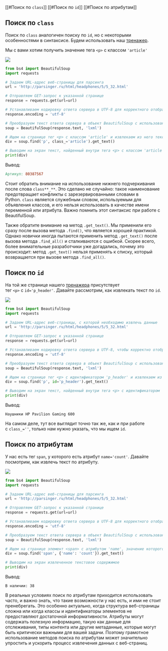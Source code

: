 
[[#Поиск по `class`]]
[[#Поиск по `id`]]
[[#Поиск по атрибутам]]



## Поиск по `class`

Поиск по `class` аналогичен поиску по `id`, но с некоторыми особенностями в синтаксисе.
Будем использовать наш [тренажер](http://parsinger.ru/html/headphones/5/5_32.html).

Мы с вами хотим получить значение тега `<p>` с классом `'article'`

![](https://ucarecdn.com/1951b647-12f5-45d9-9d0b-56444e8c9e1f/)

```python
from bs4 import BeautifulSoup
import requests

# Задаем URL-адрес веб-страницы для парсинга
url = 'http://parsinger.ru/html/headphones/5/5_32.html'

# Отправляем GET-запрос к указанной странице
response = requests.get(url=url)

# Устанавливаем кодировку ответа сервера в UTF-8 для корректного отображения текста на кириллице
response.encoding = 'utf-8'

# Преобразуем текст ответа сервера в объект BeautifulSoup с использованием парсера 'lxml'
soup = BeautifulSoup(response.text, 'lxml')

# Ищем на странице тег <p> с классом 'article' и извлекаем из него текстовое содержимое
div = soup.find('p', class_='article').get_text()

# Выводим на экран текст, найденный внутри тега <p> с классом 'article'
print(div)
```

Вывод:

```makefile
Артикул: 80387567
```

Стоит обратить внимание на использование нижнего подчеркивания после слова `class**_**`. Это сделано не случайно: такое наименование предотвращает конфликты с зарезервированными словами в Python. `class` является служебным словом, используемым для объявления классов, и его нельзя использовать в качестве имени переменной или атрибута. Важно помнить этот синтаксис при работе с BeautifulSoup.

Также обратите внимание на метод `.get_text()`. Мы применили его сразу после вызова метода `.find()`, что является хорошей практикой. Однако новички иногда пытаются применить метод `.get_text()` после вызова метода `.find_all()` и сталкиваются с ошибкой. Скорее всего, более внимательные разработчики уже догадались, почему это происходит: метод `.get_text()` нельзя применять к списку, который возвращается при вызове метода `.find_all()`.

## Поиск по `id`

На той же странице нашего [тренажера](http://parsinger.ru/html/headphones/5/5_32.html) присутствует тег `<p>` с `id='p_header'`. Давайте рассмотрим, как извлекать текст по `id`.

![](https://ucarecdn.com/95726fbb-d7d2-4e3b-99eb-ab4bacc0fbc3/)

```python
from bs4 import BeautifulSoup
import requests

# Задаем URL-адрес веб-страницы, с которой необходимо извлечь данные
url = 'http://parsinger.ru/html/headphones/5/5_32.html'

# Отправляем GET-запрос к указанной странице
response = requests.get(url=url)

# Устанавливаем кодировку ответа сервера в UTF-8, чтобы корректно отображать кириллический текст
response.encoding = 'utf-8'

# Преобразуем текст ответа сервера в объект BeautifulSoup с использованием парсера 'lxml'
soup = BeautifulSoup(response.text, 'lxml')

# Ищем на странице тег <p> с идентификатором 'p_header' и извлекаем из него текстовое содержимое
div = soup.find('p', id='p_header').get_text()

# Выводим на экран текст, найденный внутри тега <p> с идентификатором 'p_header'
print(div)
```

Вывод:

```undefined
Наушники HP Pavilion Gaming 600
```

На самом деле, тут все выглядит точно так же, как и при работе с `class_=''`, только нам нужно указать, что мы ищем `id`.

## Поиск по атрибутам

У нас есть тег `span`, у которого есть атрибут `name='count'`. Давайте посмотрим, как извлечь текст по атрибуту.

![](https://ucarecdn.com/08ece996-b0d5-4c48-80b9-fee5b71afc40/)

```python
from bs4 import BeautifulSoup
import requests

# Задаем URL-адрес веб-страницы для парсинга
url = 'http://parsinger.ru/html/headphones/5/5_32.html'

# Отправляем GET-запрос к указанной странице
response = requests.get(url=url)

# Устанавливаем кодировку ответа сервера в UTF-8 для корректного отображения текста на кириллице
response.encoding = 'utf-8'

# Преобразуем текст ответа сервера в объект BeautifulSoup с использованием парсера 'lxml'
soup = BeautifulSoup(response.text, 'lxml')

# Ищем на странице элемент <span> с атрибутом 'name', значение которого равно 'count', и извлекаем его текстовое содержимое
div = soup.find('span', {'name': 'count'}).get_text()

# Выводим на экран извлеченное текстовое содержимое
print(div)
```

Вывод:

```undefined
В наличии: 38
```

В реальных условиях поиск по атрибутам приходится использовать часто, и важно знать, что такие возможности у нас есть, и ими не стоит пренебрегать. Это особенно актуально, когда структура веб-страницы сложна или когда классы и идентификаторы элементов не предоставляют достаточной информативности. Атрибуты могут содержать полезную информацию, такую как данные для отслеживания, типы контента или другие метаданные, которые могут быть критически важными для вашей задачи. Поэтому грамотное использование методов поиска по атрибутам может значительно упростить и ускорить процесс извлечения данных с веб-страниц.